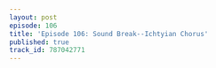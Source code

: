 ```yaml
---
layout: post
episode: 106
title: 'Episode 106: Sound Break--Ichtyian Chorus'
published: true
track_id: 787042771
---
```

<div class='list post-player' track='{{page.track_id}}'></div>
